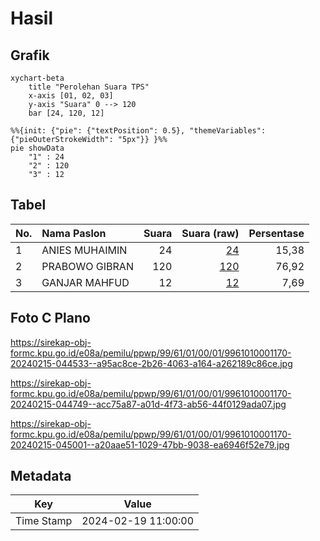 # Hasil

## Grafik

```mermaid
xychart-beta
    title "Perolehan Suara TPS"
    x-axis [01, 02, 03]
    y-axis "Suara" 0 --> 120
    bar [24, 120, 12]
```

```mermaid
%%{init: {"pie": {"textPosition": 0.5}, "themeVariables": {"pieOuterStrokeWidth": "5px"}} }%%
pie showData
    "1" : 24
    "2" : 120
    "3" : 12
```

## Tabel

| No. | Nama Paslon    | Suara | Suara (raw) | Persentase |
|:--- |:-------------- | -----:| -----------:| ----------:|
| 1   | ANIES MUHAIMIN | 24    | [24][p-1]   | 15,38      |
| 2   | PRABOWO GIBRAN | 120   | [120][p-2]  | 76,92      |
| 3   | GANJAR MAHFUD  | 12    | [12][p-3]   | 7,69       |


[p-1]: https://github.com/gigit-pemilu/pemilu-2024-99-luar-negeri/blob/main/pilpres/hitung-suara/sub/99-luar-negeri/sub/61-kota-kinabalu-malaysia/sub/01-kota-kinabalu-malaysia/sub/0001-kota-kinabalu-malaysia/sub/170-ksk-159/sub/paslon-1.txt
[p-2]: https://github.com/gigit-pemilu/pemilu-2024-99-luar-negeri/blob/main/pilpres/hitung-suara/sub/99-luar-negeri/sub/61-kota-kinabalu-malaysia/sub/01-kota-kinabalu-malaysia/sub/0001-kota-kinabalu-malaysia/sub/170-ksk-159/sub/paslon-2.txt
[p-3]: https://github.com/gigit-pemilu/pemilu-2024-99-luar-negeri/blob/main/pilpres/hitung-suara/sub/99-luar-negeri/sub/61-kota-kinabalu-malaysia/sub/01-kota-kinabalu-malaysia/sub/0001-kota-kinabalu-malaysia/sub/170-ksk-159/sub/paslon-3.txt

## Foto C Plano

https://sirekap-obj-formc.kpu.go.id/e08a/pemilu/ppwp/99/61/01/00/01/9961010001170-20240215-044533--a95ac8ce-2b26-4063-a164-a262189c86ce.jpg

https://sirekap-obj-formc.kpu.go.id/e08a/pemilu/ppwp/99/61/01/00/01/9961010001170-20240215-044749--acc75a87-a01d-4f73-ab56-44f0129ada07.jpg

https://sirekap-obj-formc.kpu.go.id/e08a/pemilu/ppwp/99/61/01/00/01/9961010001170-20240215-045001--a20aae51-1029-47bb-9038-ea6946f52e79.jpg


## Metadata

| Key        | Value               |
| ---------- | ------------------- |
| Time Stamp | 2024-02-19 11:00:00 |



